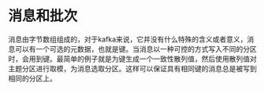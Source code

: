 # 消息和批次
消息由字节数组组成的，对于kafka来说，它并没有什么特殊的含义或者意义，消息可以有一个可选的元数据，也就是键。当消息以一种可控的方式写入不同的分区时，会用到键。最简单的例子就是为键生成一个一致性散列值，然后使用散列值对主题分区进行取模，为消息选取分区。这样可以保证具有相同键的消息总是被写到相同的分区上。

